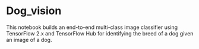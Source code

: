 # Dog_vision
This notebook builds an end-to-end multi-class image classifier using TensorFlow 2.x and TensorFlow Hub for identifying the breed of a dog given an image of a dog. 
